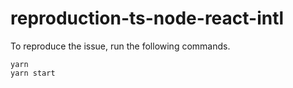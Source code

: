 # reproduction-ts-node-react-intl

To reproduce the issue, run the following commands.

```
yarn
yarn start
```
